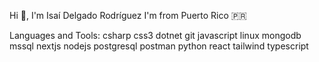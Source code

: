 Hi 👋, I'm Isaí Delgado Rodríguez
I'm from Puerto Rico 🇵🇷

Languages and Tools:
csharp css3 dotnet git javascript linux mongodb mssql nextjs nodejs postgresql postman python react tailwind typescript
